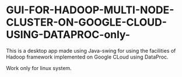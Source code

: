 # GUI-FOR-HADOOP-MULTI-NODE-CLUSTER-ON-GOOGLE-CLOUD-USING-DATAPROC-only-
This is a desktop app made using Java-swing for using the facilities of Hadoop framework implemented on Google CLoud using DataProc.

Work only for linux system.
